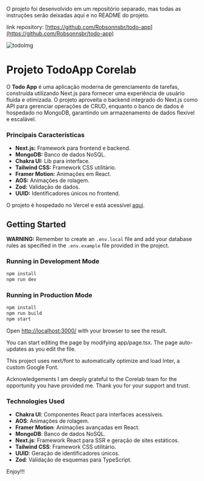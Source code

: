 O projeto foi desenvolvido em um repositório separado, mas todas as instruções serão deixadas aqui e no README do projeto.

link repository: [https://github.com/Robsonnsbr/todo-app](https://github.com/Robsonnsbr/todo-app)

![todoImg](https://github.com/user-attachments/assets/bf88b523-7e9e-48b1-aa67-2d35c87d1ded)

# Projeto TodoApp Corelab

O **Todo App** é uma aplicação moderna de gerenciamento de tarefas, construída utilizando Next.js para fornecer uma experiência de usuário fluida e otimizada. O projeto aproveita o backend integrado do Next.js como API para gerenciar operações de CRUD, enquanto o banco de dados é hospedado no MongoDB, garantindo um armazenamento de dados flexível e escalável.

### Principais Características

- **Next.js:** Framework para frontend e backend.
- **MongoDB:** Banco de dados NoSQL.
- **Chakra UI:** Lib para interface.
- **Tailwind CSS:** Framework CSS utilitário.
- **Framer Motion:** Animações em React.
- **AOS:** Animações de rolagem.
- **Zod:** Validação de dados.
- **UUID:** Identificadores únicos no frontend.

O projeto é hospedado no Vercel e está acessível [aqui](https://todo-app-ochre-omega.vercel.app/).

## Getting Started

**WARNING:** Remember to create an `.env.local` file and add your database rules as specified in the `.env.example` file provided in the project.

### Running in Development Mode

```bash
npm install
npm run dev
```

### Running in Production Mode

```bash
npm install
npm run build
npm start
```

Open [http://localhost:3000/](http://localhost:3000/) with your browser to see the result.

You can start editing the page by modifying app/page.tsx. The page auto-updates as you edit the file.

This project uses next/font to automatically optimize and load Inter, a custom Google Font.

Acknowledgements
I am deeply grateful to the Corelab team for the opportunity you have provided me. Thank you for your support and trust.

### Technologies Used

- **Chakra UI**: Componentes React para interfaces acessíveis.
- **AOS**: Animações de rolagem.
- **Framer Motion**: Animações avançadas em React.
- **MongoDB**: Banco de dados NoSQL.
- **Next.js**: Framework React para SSR e geração de sites estáticos.
- **Tailwind CSS**: Framework CSS utilitário.
- **UUID**: Geração de identificadores únicos.
- **Zod**: Validação de esquemas para TypeScript.

Enjoy!!!
